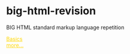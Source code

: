 <style>
a {
decoration: none;
color: gold;
}
</style>

# big-html-revision
BIG HTML standard markup language repetition

<a href="./docs/basics.md">Basics</a><br/>
<a href="./docs/link.md">more...</a>